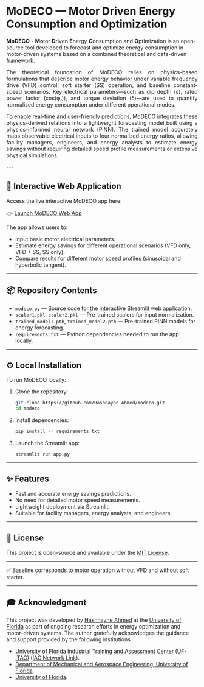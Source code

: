 # **MoDECO** — **Mo**tor **D**riven **E**nergy **C**onsumption and **O**ptimization

**MoDECO** - **Mo**tor **D**riven **E**nergy **C**onsumption and **O**ptimization is an open-source tool developed to forecast and optimize energy consumption in motor-driven systems based on a combined theoretical and data-driven framework.

<p align="justify">
The theoretical foundation of MoDECO relies on physics-based formulations that describe motor energy behavior under variable frequency drive (VFD) control, soft starter (SS) operation, and baseline constant-speed scenarios. Key electrical parameters—such as dip depth (ε), rated power factor (cos(φᵣ)), and torque deviation (δ)—are used to quantify normalized energy consumption under different operational modes.
</p>

<p align="justify">
To enable real-time and user-friendly predictions, MoDECO integrates these physics-derived relations into a lightweight forecasting model built using a physics-informed neural network (PINN). The trained model accurately maps observable electrical inputs to four normalized energy ratios, allowing facility managers, engineers, and energy analysts to estimate energy savings without requiring detailed speed profile measurements or extensive physical simulations.
</p>
---

## 🚀 Interactive Web Application

Access the live interactive MoDECO app here:

👉 [Launch MoDECO Web App](https://modeco-o8dt5odosc9lxzyecclwpu.streamlit.app/)

The app allows users to:
- Input basic motor electrical parameters.
- Estimate energy savings for different operational scenarios (VFD only, VFD + SS, SS only).
- Compare results for different motor speed profiles (sinusoidal and hyperbolic tangent).

---

## 📦 Repository Contents

- `modeco.py` — Source code for the interactive Streamlit web application.
- `scaler1.pkl`, `scaler2.pkl` — Pre-trained scalers for input normalization.
- `trained_model1.pth`, `trained_model2.pth` — Pre-trained PINN models for energy forecasting.
- `requirements.txt` — Python dependencies needed to run the app locally.

---

## ⚙️ Local Installation

To run MoDECO locally:

1. Clone the repository:
    ```bash
    git clone https://github.com/Hashnayne-Ahmed/modeco.git
    cd modeco
    ```

2. Install dependencies:
    ```bash
    pip install -r requirements.txt
    ```

3. Launch the Streamlit app:
    ```bash
    streamlit run app.py
    ```

---

## ✨ Features

- Fast and accurate energy savings predictions.
- No need for detailed motor speed measurements.
- Lightweight deployment via Streamlit.
- Suitable for facility managers, energy analysts, and engineers.

---

## 📄 License

This project is open-source and available under the [MIT License](LICENSE).

---

✅ Baseline corresponds to motor operation without VFD and without soft starter.

---

## 🎓 Acknowledgment

This project was developed by [Hashnayne Ahmed](https://www.hashnayneahmed.com/) at the [University of Florida](https://www.ufl.edu/) as part of ongoing research efforts in energy optimization and motor-driven systems. The author gratefully acknowledges the guidance and support provided by the following institutions:

- [University of Florida Industrial Training and Assessment Center (UF-ITAC)](https://iac.mae.ufl.edu/) ([IAC Network Link](https://iac.university/center/UF)).
- [Department of Mechanical and Aerospace Engineering, University of Florida](https://mae.ufl.edu/).
- [University of Florida](https://www.ufl.edu/).
